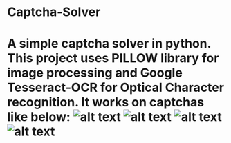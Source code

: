 # Captcha-Solver
A simple captcha solver in python.
This project uses PILLOW library for image processing and Google Tesseract-OCR for Optical Character recognition.
It works on captchas like below:
![alt text](https://raw.githubusercontent.com/armooey/Captcha-Solver/edit/master/Demo/1.png)
![alt text](https://raw.githubusercontent.com/armooey/Captcha-Solver/edit/master/Demo/11.png)
![alt text](https://raw.githubusercontent.com/armooey/Captcha-Solver/edit/master/Demo/6.png)
![alt text](https://raw.githubusercontent.com/armooey/Captcha-Solver/edit/master/Demo/15.png)
=========================================================================================================
